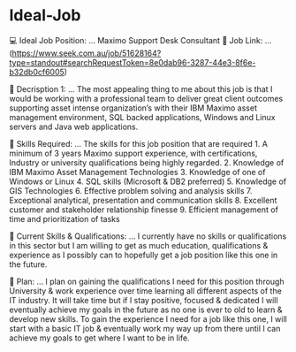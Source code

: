 # Ideal-Job

💻 Ideal Job Position: ... Maximo Support Desk Consultant
💼 Job Link: ... (https://www.seek.com.au/job/51628164?type=standout#searchRequestToken=8e0dab96-3287-44e3-8f6e-b32db0cf6005)

📄 Decrisption 1: ... The most appealing thing to me about this job is that I would be working with a professional team to deliver great client outcomes supporting asset intense                         organization’s with their IBM Maximo asset management environment, SQL backed applications, Windows and Linux servers and Java web applications. 

📄 Skills Required: ... The skills for this job position that are required
                      1. A minimum of 3 years Maximo support experience, with certifications,
                         Industry or university qualifications being highly regarded.
                      2. Knowledge of IBM Maximo Asset Management Technologies 
                      3. Knowledge of one of Windows or Linux
                      4. SQL skills (Microsoft & DB2 preferred)
                      5. Knowledge of GIS Technologies
                      6. Effective problem solving and analysis skills 
                      7. Exceptional analytical, presentation and communication skills 
                      8. Excellent customer and stakeholder relationship finesse 
                      9. Efficient management of time and prioritization of tasks


📄 Current Skills & Qualifications: ... I currently have no skills or qualifications in this sector but I am willing to get as much education, qualifications & experience as I                                             possibly can to hopefully get a job position like this one in the future.

📅 Plan: ... I plan on gaining the qualifications I need for this position through University & work experience over time learning all different aspects of the IT industry. It will take time but if I stay positive, focused & dedicated I will eventually achieve my goals in the future as no one is ever to old to learn & develop new skills. To gain the experience I need for a job like this one, I will start with a basic IT job & eventually work my way up from there until I can achieve my goals to get where I want to be in life.
